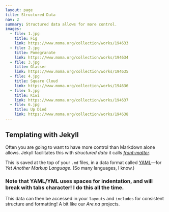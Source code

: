 ```yaml
---
layout: page
title: Structured Data
nav: 2
summary: Structured data allows for more control.
images:
  - file: 1.jpg
    title: Fig
    link: https://www.moma.org/collection/works/194633
  - file: 2.jpg
    title: Pomegranate
    link: https://www.moma.org/collection/works/194634
  - file: 3.jpg
    title: Glasser
    link: https://www.moma.org/collection/works/194635
  - file: 4.jpg
    title: Square Cloud
    link: https://www.moma.org/collection/works/194636
  - file: 5.jpg
    title: Kiwi
    link: https://www.moma.org/collection/works/194637
  - file: 6.jpg
    title: Up Died
    link: https://www.moma.org/collection/works/194638
---
```


## Templating with Jekyll

Often you are going to want to have more control than Markdown alone allows. Jekyll facilitates this with *structured data* it calls *[front-matter](https://jekyllrb.com/docs/front-matter/)*.

This is saved at the top of your `.md` files, in a data format called [YAML](https://en.wikipedia.org/wiki/YAML)—for *Yet Another Markup Language*. (So many languages, I know.)

### Note that YAML/YML uses spaces for indentation, and will break with tabs character! I do this all the time.

This data can then be accessed in your `layouts` and `includes` for consistent structure and formatting! A bit like our *Are.na* projects.
